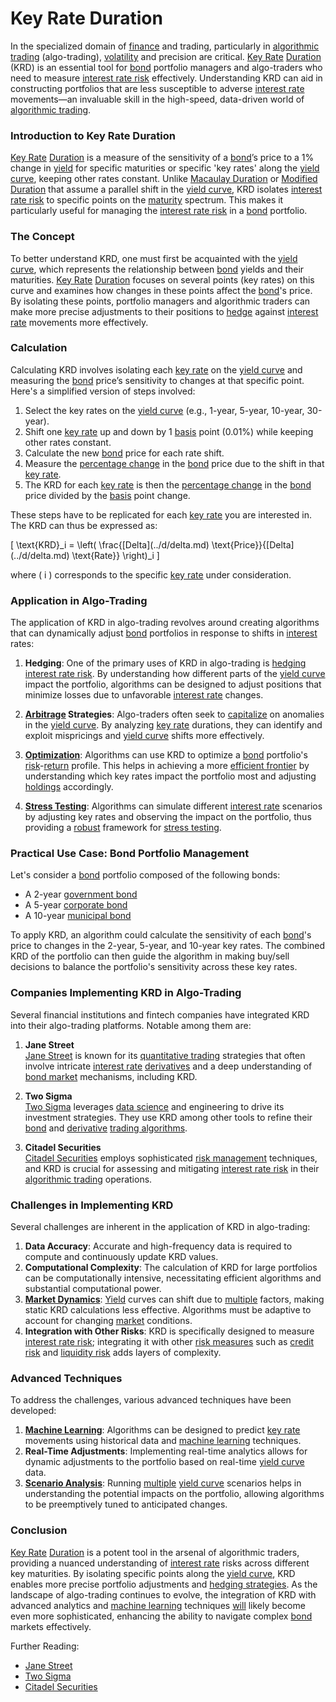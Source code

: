 # Key Rate Duration

In the specialized domain of [finance](../f/finance.md) and trading, particularly in [algorithmic trading](../a/algorithmic_trading.md) (algo-trading), [volatility](../v/volatility.md) and precision are critical. [Key Rate](../k/key_rate.md) [Duration](../d/duration.md) (KRD) is an essential tool for [bond](../b/bond.md) portfolio managers and algo-traders who need to measure [interest rate risk](../i/interest_rate_risk.md) effectively. Understanding KRD can aid in constructing portfolios that are less susceptible to adverse [interest rate](../i/interest_rate.md) movements—an invaluable skill in the high-speed, data-driven world of [algorithmic trading](../a/algorithmic_trading.md).

### Introduction to Key Rate Duration

[Key Rate](../k/key_rate.md) [Duration](../d/duration.md) is a measure of the sensitivity of a [bond](../b/bond.md)’s price to a 1% change in [yield](../y/yield.md) for specific maturities or specific 'key rates' along the [yield curve](../y/yield_curve.md), keeping other rates constant. Unlike [Macaulay Duration](../m/macaulay_duration.md) or [Modified Duration](../m/modified_duration.md) that assume a parallel shift in the [yield curve](../y/yield_curve.md), KRD isolates [interest rate risk](../i/interest_rate_risk.md) to specific points on the [maturity](../m/maturity.md) spectrum. This makes it particularly useful for managing the [interest rate risk](../i/interest_rate_risk.md) in a [bond](../b/bond.md) portfolio.

### The Concept

To better understand KRD, one must first be acquainted with the [yield curve](../y/yield_curve.md), which represents the relationship between [bond](../b/bond.md) yields and their maturities. [Key Rate](../k/key_rate.md) [Duration](../d/duration.md) focuses on several points (key rates) on this curve and examines how changes in these points affect the [bond](../b/bond.md)'s price. By isolating these points, portfolio managers and algorithmic traders can make more precise adjustments to their positions to [hedge](../h/hedge.md) against [interest rate](../i/interest_rate.md) movements more effectively.

### Calculation

Calculating KRD involves isolating each [key rate](../k/key_rate.md) on the [yield curve](../y/yield_curve.md) and measuring the [bond](../b/bond.md) price’s sensitivity to changes at that specific point. Here's a simplified version of steps involved:
1. Select the key rates on the [yield curve](../y/yield_curve.md) (e.g., 1-year, 5-year, 10-year, 30-year).
2. Shift one [key rate](../k/key_rate.md) up and down by 1 [basis](../b/basis.md) point (0.01%) while keeping other rates constant.
3. Calculate the new [bond](../b/bond.md) price for each rate shift.
4. Measure the [percentage change](../p/percentage_change.md) in the [bond](../b/bond.md) price due to the shift in that [key rate](../k/key_rate.md).
5. The KRD for each [key rate](../k/key_rate.md) is then the [percentage change](../p/percentage_change.md) in the [bond](../b/bond.md) price divided by the [basis](../b/basis.md) point change.

These steps have to be replicated for each [key rate](../k/key_rate.md) you are interested in. The KRD can thus be expressed as:

\[ \text{KRD}_i = \left( \frac{\[Delta](../d/delta.md) \text{Price}}{\[Delta](../d/delta.md) \text{Rate}} \right)_i \]

where \( i \) corresponds to the specific [key rate](../k/key_rate.md) under consideration.

### Application in Algo-Trading

The application of KRD in algo-trading revolves around creating algorithms that can dynamically adjust [bond](../b/bond.md) portfolios in response to shifts in [interest](../i/interest.md) rates:
1. **Hedging**: One of the primary uses of KRD in algo-trading is [hedging interest rate risk](../h/hedging_interest_rate_risk.md). By understanding how different parts of the [yield curve](../y/yield_curve.md) impact the portfolio, algorithms can be designed to adjust positions that minimize losses due to unfavorable [interest rate](../i/interest_rate.md) changes.
  
2. **[Arbitrage](../a/arbitrage.md) Strategies**: Algo-traders often seek to [capitalize](../c/capitalize.md) on anomalies in the [yield curve](../y/yield_curve.md). By analyzing [key rate](../k/key_rate.md) durations, they can identify and exploit mispricings and [yield curve](../y/yield_curve.md) shifts more effectively.

3. **[Optimization](../o/optimization.md)**: Algorithms can use KRD to optimize a [bond](../b/bond.md) portfolio's [risk](../r/risk.md)-[return](../r/return.md) profile. This helps in achieving a more [efficient frontier](../e/efficient_frontier.md) by understanding which key rates impact the portfolio most and adjusting [holdings](../h/holdings.md) accordingly.

4. **[Stress Testing](../s/stress_testing_in_trading.md)**: Algorithms can simulate different [interest rate](../i/interest_rate.md) scenarios by adjusting key rates and observing the impact on the portfolio, thus providing a [robust](../r/robust.md) framework for [stress testing](../s/stress_testing_in_trading.md).

### Practical Use Case: Bond Portfolio Management

Let's consider a [bond](../b/bond.md) portfolio composed of the following bonds:
- A 2-year [government bond](../g/government_bond.md)
- A 5-year [corporate bond](../c/corporate_bond.md)
- A 10-year [municipal bond](../m/municipal_bond.md)

To apply KRD, an algorithm could calculate the sensitivity of each [bond](../b/bond.md)'s price to changes in the 2-year, 5-year, and 10-year key rates. The combined KRD of the portfolio can then guide the algorithm in making buy/sell decisions to balance the portfolio's sensitivity across these key rates.

### Companies Implementing KRD in Algo-Trading

Several financial institutions and fintech companies have integrated KRD into their algo-trading platforms. Notable among them are:

1. **Jane Street**  
   [Jane Street](https://www.janestreet.com/) is known for its [quantitative trading](../q/quantitative_trading.md) strategies that often involve intricate [interest rate](../i/interest_rate.md) [derivatives](../d/derivatives.md) and a deep understanding of [bond market](../b/bond_market.md) mechanisms, including KRD.

2. **Two Sigma**  
   [Two Sigma](https://www.twosigma.com/) leverages [data science](../d/data_science_in_trading.md) and engineering to drive its investment strategies. They use KRD among other tools to refine their [bond](../b/bond.md) and [derivative](../d/derivative.md) [trading algorithms](../t/trading_algorithms.md).

3. **Citadel Securities**  
   [Citadel Securities](https://www.citadelsecurities.com/) employs sophisticated [risk management](../r/risk_management.md) techniques, and KRD is crucial for assessing and mitigating [interest rate risk](../i/interest_rate_risk.md) in their [algorithmic trading](../a/algorithmic_trading.md) operations.

### Challenges in Implementing KRD

Several challenges are inherent in the application of KRD in algo-trading:
1. **Data Accuracy**: Accurate and high-frequency data is required to compute and continuously update KRD values.
2. **Computational Complexity**: The calculation of KRD for large portfolios can be computationally intensive, necessitating efficient algorithms and substantial computational power.
3. **[Market Dynamics](../m/market_dynamics.md)**: [Yield](../y/yield.md) curves can shift due to [multiple](../m/multiple.md) factors, making static KRD calculations less effective. Algorithms must be adaptive to account for changing [market](../m/market.md) conditions.
4. **Integration with Other Risks**: KRD is specifically designed to measure [interest rate risk](../i/interest_rate_risk.md); integrating it with other [risk measures](../r/risk_measures.md) such as [credit risk](../c/credit_risk.md) and [liquidity risk](../l/liquidity_risk.md) adds layers of complexity.

### Advanced Techniques

To address the challenges, various advanced techniques have been developed:
1. **[Machine Learning](../m/machine_learning.md)**: Algorithms can be designed to predict [key rate](../k/key_rate.md) movements using historical data and [machine learning](../m/machine_learning.md) techniques.
2. **Real-Time Adjustments**: Implementing real-time analytics allows for dynamic adjustments to the portfolio based on real-time [yield curve](../y/yield_curve.md) data.
3. **[Scenario Analysis](../s/scenario_analysis.md)**: Running [multiple](../m/multiple.md) [yield curve](../y/yield_curve.md) scenarios helps in understanding the potential impacts on the portfolio, allowing algorithms to be preemptively tuned to anticipated changes.

### Conclusion

[Key Rate](../k/key_rate.md) [Duration](../d/duration.md) is a potent tool in the arsenal of algorithmic traders, providing a nuanced understanding of [interest rate](../i/interest_rate.md) risks across different key maturities. By isolating specific points along the [yield curve](../y/yield_curve.md), KRD enables more precise portfolio adjustments and [hedging strategies](../h/hedging_strategies.md). As the landscape of algo-trading continues to evolve, the integration of KRD with advanced analytics and [machine learning](../m/machine_learning.md) techniques [will](../w/will.md) likely become even more sophisticated, enhancing the ability to navigate complex [bond](../b/bond.md) markets effectively.

Further Reading:
- [Jane Street](https://www.janestreet.com/)
- [Two Sigma](https://www.twosigma.com/)
- [Citadel Securities](https://www.citadelsecurities.com/)
